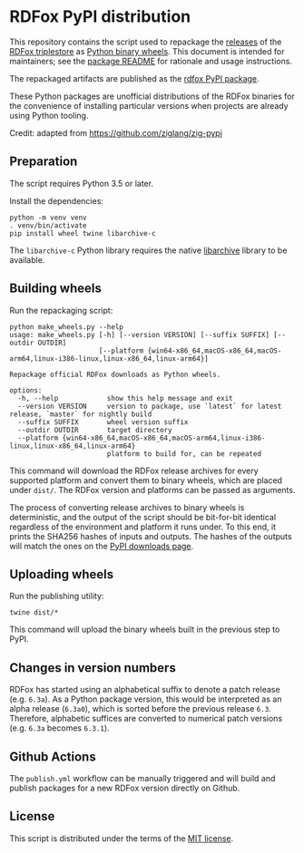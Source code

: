 RDFox PyPI distribution
=======================

This repository contains the script used to repackage the [releases][rdfoxdl] of the [RDFox triplestore][rdfox] as [Python binary wheels][wheel]. This document is intended for maintainers; see the [package README][pkgreadme] for rationale and usage instructions.

The repackaged artifacts are published as the [rdfox PyPI package][pypi].

These Python packages are unofficial distributions of the RDFox binaries for the convenience of installing particular versions when projects are already using Python tooling.

Credit: adapted from https://github.com/ziglang/zig-pypi

[rdfox]: https://www.oxfordsemantic.tech/product
[rdfoxdl]: https://www.oxfordsemantic.tech/downloads
[wheel]: https://github.com/pypa/wheel
[pkgreadme]: README.pypi.md
[pypi]: https://pypi.org/project/rdfox/

Preparation
-----------

The script requires Python 3.5 or later.

Install the dependencies:

```shell
python -m venv venv
. venv/bin/activate
pip install wheel twine libarchive-c
```

The `libarchive-c` Python library requires the native [libarchive][] library to be available.

[libarchive]: https://libarchive.org/

Building wheels
---------------

Run the repackaging script:

```shell
python make_wheels.py --help
usage: make_wheels.py [-h] [--version VERSION] [--suffix SUFFIX] [--outdir OUTDIR]
                      [--platform {win64-x86_64,macOS-x86_64,macOS-arm64,linux-i386-linux,linux-x86_64,linux-arm64}]

Repackage official RDFox downloads as Python wheels.

options:
  -h, --help            show this help message and exit
  --version VERSION     version to package, use `latest` for latest release, `master` for nightly build
  --suffix SUFFIX       wheel version suffix
  --outdir OUTDIR       target directory
  --platform {win64-x86_64,macOS-x86_64,macOS-arm64,linux-i386-linux,linux-x86_64,linux-arm64}
                        platform to build for, can be repeated
```

This command will download the RDFox release archives for every supported platform and convert them to binary wheels, which are placed under `dist/`. The RDFox version and platforms can be passed as arguments.

The process of converting release archives to binary wheels is deterministic, and the output of the script should be bit-for-bit identical regardless of the environment and platform it runs under. To this end, it prints the SHA256 hashes of inputs and outputs. The hashes of the outputs will match the ones on the [PyPI downloads page][pypidl].

[pypidl]: https://pypi.org/project/rdfox/#files

Uploading wheels
----------------

Run the publishing utility:

```shell
twine dist/*
```

This command will upload the binary wheels built in the previous step to PyPI.

Changes in version numbers
--------------------------

RDFox has started using an alphabetical suffix to denote a patch release (e.g. `6.3a`). As a Python package version, this would be interpreted as an alpha release (`6.3a0`), which is sorted before the previous release `6.3`. Therefore, alphabetic suffices are converted to numerical patch versions (e.g. `6.3a` becomes `6.3.1`).

Github Actions
--------------

The `publish.yml` workflow can be manually triggered and will build and publish packages for a new RDFox version directly on Github.

License
-------

This script is distributed under the terms of the [MIT license](LICENSE.txt).
